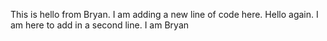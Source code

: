 This is hello from Bryan. I am adding a new line of code here.
Hello again. I am here to add in a second line. I am Bryan